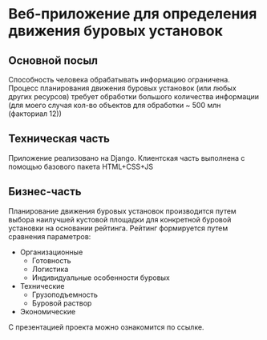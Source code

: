 # Веб-приложение для определения движения буровых установок

## Основной посыл
Способность человека обрабатывать информацию ограничена.
Процесс планирования движения буровых установок (или любых других ресурсов) требует 
обработки большого количества информации (для моего случая кол-во объектов для обработки ~ 500 млн (факториал 12))

## Техническая часть
Приложение реализовано на Django. Клиентская часть выполнена с помощью базового пакета HTML+CSS+JS

## Бизнес-часть
Планирование движения буровых установок производится путем выбора наилучшей кустовой площадки для
конкретной буровой установки на основании рейтинга.
Рейтинг формируется путем сравнения параметров:
- Организационные
  * Готовность
  * Логистика
  * Индивидуальные особенности буровых
- Технические
  * Грузоподъемность
  * Буровой раствор
- Экономические

С презентацией проекта можно ознакомится по ссылке.
